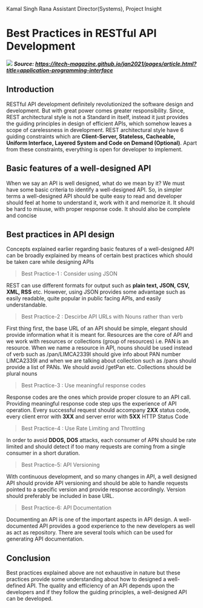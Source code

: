 Kamal Singh Rana
Assistant Director(Systems), Project Insight

Best Practices in RESTful API Development
========================
![](https://cdn.tiempodev.com/wp-content/uploads/2020/07/28055436/api-design-best-practices-01.jpg)
***Source: https://itech-magazine.github.io/jan2021/pages/article.html?title=application-programming-interface***


Introduction
-------------
RESTful API development definitely revolutionized the software design and development. But with great power comes greater responsibility. Since, REST architectural style is not a Standard in itself, instead it just provides the guiding principles in design of efficient APIs, which somehow leaves a scope of carelessness in development. REST architectural style have 6 guiding constraints which are **Client-Server, Stateless, Cacheable, Uniform Interface, Layered System and Code on Demand (Optional)**. Apart from these constraints, everything is open for developer to implement.

Basic features of a well-designed API
-------------
When we say an API is well designed, what do we mean by it? We must have some basic criteria to identify a well-designed API. So, in simpler terms a well-designed API should be quite easy to read and developer should feel at home to understand it, work with it and memorize it. It should be hard to misuse, with proper response code. It should also be complete and concise

Best practices in API design
-------------
Concepts explained earlier regarding basic features of a well-designed API can be broadly explained by means of certain best practices which should be taken care while designing APIs

>Best Practice-1 : Consider using JSON

REST can use different formats for output such as **plain text, JSON, CSV, XML, RSS** etc. However, using JSON provides some advantage such as easily readable, quite popular in public facing APIs, and easily understandable.

>Best Practice-2 : Descirbe API URLs with Nouns rather than verb

First thing first, the base URL of an API should be simple, elegant should provide information what it is meant for. Resources are the core of API and we work with resources or collections (group of resources) i.e. PAN is an resource. When we name a resource in API, nouns should be used instead of verb such as /pan/LIMCA2339l should give info about PAN number LIMCA2339l and when we are talking about collection such as /pans should provide a list of PANs. We should avoid /getPan etc. Collections should be plural nouns

>Best Practice-3 : Use meaningful response codes

Response codes are the ones which provide proper closure to an API call. Providing meaningful response code step ups the experience of API operation. Every successful request should accompany **2XX** status code, every client error with **3XX** and server error with **5XX** HTTP Status Code

>Best Practice-4 : Use Rate Limiting and Throttling

In order to avoid **DDOS, DOS** attacks, each consumer of APN should be rate limited and should detect if too many requests are coming from a single consumer in a short duration.


>Best Practice-5: API Versioning

With continuous development, and so many changes in API, a well designed API should provide API versioning and should be able to handle requests pointed to a specific version and provide response accordingly. Version should preferably be included in base URL. 



>Best Practice-6: API Documentation

Documenting an API is one of the important aspects in API design. A well-documented API provides a good experience to the new developers as well as act as repository. There are several tools which can be used for generating API documentation.



Conclusion
---------
Best practices explained above are not exhaustive in nature but these practices provide some understanding about how to designed a well-defined API. The quality and efficiency of an API depends upon the developers and if they follow the guiding principles, a well-designed API can be developed.







